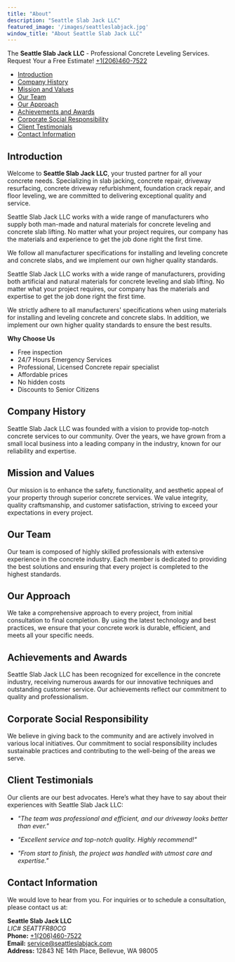 ```yaml
---
title: "About"
description: "Seattle Slab Jack LLC"
featured_image: '/images/seattleslabjack.jpg'
window_title: "About Seattle Slab Jack LLC"
---
```

The __Seattle Slab Jack LLC__ - Professional Concrete Leveling Services.  
Request Your a Free Estimate! [+1(206)460-7522](tel:+12064607522)   

- [Introduction](#introduction)
- [Company History](#company-history)
- [Mission and Values](#mission-and-values)
- [Our Team](#our-team)
- [Our Approach](#our-approach)
- [Achievements and Awards](#achievements-and-awards)
- [Corporate Social Responsibility](#corporate-social-responsibility)
- [Client Testimonials](#client-testimonials)
- [Contact Information](#contact-information)

## Introduction 

Welcome to __Seattle Slab Jack LLC__, your trusted partner for all your concrete needs. Specializing in slab jacking, concrete repair, driveway resurfacing, concrete driveway refurbishment, foundation crack repair, and floor leveling, we are committed to delivering exceptional quality and service.  

Seattle Slab Jack LLC works with a wide range of manufacturers who supply both man-made and natural materials for concrete leveling and concrete slab lifting. No matter what your project requires, our company has the materials and experience to get the job done right the first time.  

We follow all manufacturer specifications for installing and leveling concrete and concrete slabs, and we implement our own higher quality standards.  

Seattle Slab Jack LLC works with a wide range of manufacturers, providing both artificial and natural materials for concrete leveling and slab lifting. No matter what your project requires, our company has the materials and expertise to get the job done right the first time.  

We strictly adhere to all manufacturers' specifications when using materials for installing and leveling concrete and concrete slabs. In addition, we implement our own higher quality standards to ensure the best results.  


__Why Choose Us__  

- Free inspection
- 24/7 Hours Emergency Services
- Professional, Licensed Concrete repair specialist  
- Affordable prices
- No hidden costs
- Discounts to Senior Citizens

## Company History
Seattle Slab Jack LLC was founded with a vision to provide top-notch concrete services to our community. Over the years, we have grown from a small local business into a leading company in the industry, known for our reliability and expertise.

## Mission and Values
Our mission is to enhance the safety, functionality, and aesthetic appeal of your property through superior concrete services. We value integrity, quality craftsmanship, and customer satisfaction, striving to exceed your expectations in every project.

## Our Team
Our team is composed of highly skilled professionals with extensive experience in the concrete industry. Each member is dedicated to providing the best solutions and ensuring that every project is completed to the highest standards.

## Our Approach
We take a comprehensive approach to every project, from initial consultation to final completion. By using the latest technology and best practices, we ensure that your concrete work is durable, efficient, and meets all your specific needs.

## Achievements and Awards
Seattle Slab Jack LLC has been recognized for excellence in the concrete industry, receiving numerous awards for our innovative techniques and outstanding customer service. Our achievements reflect our commitment to quality and professionalism.

## Corporate Social Responsibility
We believe in giving back to the community and are actively involved in various local initiatives. Our commitment to social responsibility includes sustainable practices and contributing to the well-being of the areas we serve.

## Client Testimonials
Our clients are our best advocates. Here’s what they have to say about their experiences with Seattle Slab Jack LLC:  

- *"The team was professional and efficient, and our driveway looks better than ever."*  

- *"Excellent service and top-notch quality. Highly recommend!"*  

- *"From start to finish, the project was handled with utmost care and expertise."*  





## Contact Information
We would love to hear from you. For inquiries or to schedule a consultation, please contact us at:  

__Seattle Slab Jack LLC__  
_LIC# SEATTFR80CG_  
**Phone:** [+1(206)460-7522](tel:+12064607522)  
**Email:** service@seattleslabjack.com  
**Address:** 12843 NE 14th Place, Bellevue, WA 98005  







